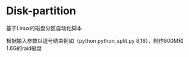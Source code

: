 # Disk-partition   
基于Linux的磁盘分区自动化脚本    

根据输入参数以逗号结束例如（python python_split.py 8,16），制作800M和1.6G的raid磁盘  
